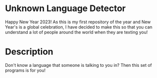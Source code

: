 # Unknown Language Detector

Happy New Year 2023! As this is my first repository of the year and New Year's is a global celebration, I have decided to make this so that you can understand a lot of people around the world when they are texting you!

# Description

Don't know a language that someone is talking to you in? Then this set of programs is for you!
